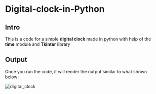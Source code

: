 # Digital-clock-in-Python

Intro
-----
This is a code for a simple  **digital clock** made in python 
with help of the **time** module and **Tkinter** library  




Output
--------
Once you run the code, it will render the output similar to what shown below;

![digital_clock](https://user-images.githubusercontent.com/77124662/130321144-3776737b-dc39-4914-b19b-081aed8906b8.PNG)




